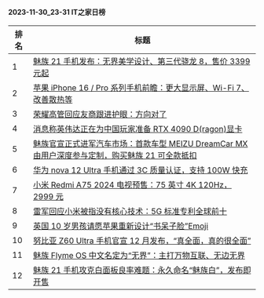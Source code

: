 #### 2023-11-30_23-31  IT之家日榜

| 排名 | 标题|
| --- | ---|
| 1 | [魅族 21 手机发布：无界美学设计、第三代骁龙 8，售价 3399 元起](https://www.ithome.com/0/736/137.htm) |
| 2 | [苹果 iPhone 16 / Pro 系列手机前瞻：更大显示屏、Wi-Fi 7、改善散热等](https://www.ithome.com/0/735/986.htm) |
| 3 | [荣耀高管回应友商跟进护眼：方向对了](https://www.ithome.com/0/736/042.htm) |
| 4 | [消息称英伟达正在为中国玩家准备 RTX 4090 D(ragon)显卡](https://www.ithome.com/0/735/994.htm) |
| 5 | [魅族官宣正式进军汽车市场：首款车型 MEIZU DreamCar MX 由用户深度参与定制，购买魅族 21 可全款抵扣](https://www.ithome.com/0/736/142.htm) |
| 6 | [华为 nova 12 Ultra 手机通过 3C 质量认证，支持 100W 快充](https://www.ithome.com/0/736/022.htm) |
| 7 | [小米 Redmi A75 2024 电视预售：75 英寸 4K 120Hz，2999 元](https://www.ithome.com/0/735/977.htm) |
| 8 | [雷军回应小米被指没有核心技术：5G 标准专利全球前十](https://www.ithome.com/0/736/210.htm) |
| 9 | [英国 10 岁男孩请愿苹果重新设计“书呆子脸”Emoji](https://www.ithome.com/0/735/979.htm) |
| 10 | [努比亚 Z60 Ultra 手机官宣 12 月发布，“真全面，真的很全面”](https://www.ithome.com/0/736/015.htm) |
| 11 | [魅族 Flyme OS 中文名定为“无界”：主打万物互联、无边无界](https://www.ithome.com/0/736/121.htm) |
| 12 | [魅族 21 手机攻克白面板良率难题：永久命名“魅族白”，发布即开售](https://www.ithome.com/0/736/133.htm) |
